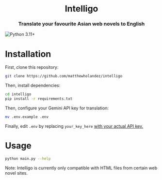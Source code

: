 <div align="center">
    <br/>
    <h1>Intelligo</h1>
    <h3>Translate your favourite Asian web novels to English</h3>
</div>

![Python 3.11+](https://img.shields.io/badge/python-%3E=3.11-blue?logo=python)

# Installation
First, clone this repository:
```bash
git clone https://github.com/matthewholandez/intelligo
```
Then, install dependencies:
```bash
cd intelligo
pip install -r requirements.txt
```
Then, configure your Gemini API key for translation:
```bash
mv .env.example .env
```
Finally, edit `.env` by replacing `your_key_here` [with your actual API key.](http://console.cloud.google.com/)

# Usage
```bash
python main.py --help
```

Note: Intelligo is currently only compatible with HTML files from certain web novel sites.